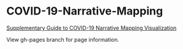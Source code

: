 # COVID-19-Narrative-Mapping
[Supplementary Guide to COVID-19 Narrative Mapping Visualization](https://katelyn98.github.io/COVID-19-Narrative-Mapping/)

View gh-pages branch for page information. 
